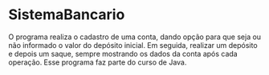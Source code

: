# SistemaBancario
O programa realiza o cadastro de uma conta, dando opção para que seja ou não informado o valor do depósito inicial. Em seguida, realizar um depósito e depois um saque, sempre mostrando os dados da conta após cada operação.
Esse programa faz parte do curso de Java.
